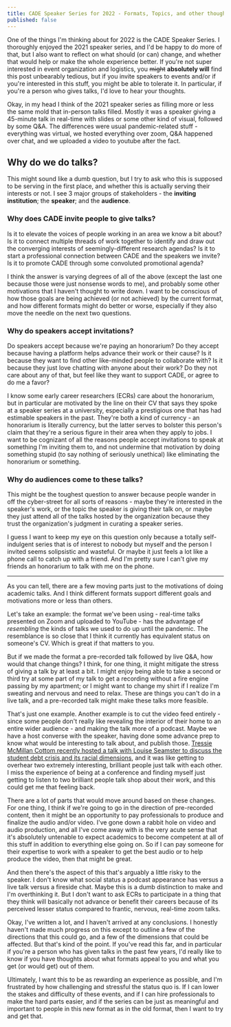 ```yaml
---
title: CADE Speaker Series for 2022 - Formats, Topics, and other thoughts
published: false
---
```


One of the things I'm thinking about for 2022 is the CADE Speaker Series. I thoroughly enjoyed the 2021 speaker series, and I'd be happy to do more of that, but I also want to reflect on what should (or can) change, and whether that would help or make the whole experience better. If you're not super interested in event organization and logistics, you ~~might~~ **absolutely will** find this post unbearably tedious, but if you invite speakers to events and/or if you're interested in this stuff, you might be able to tolerate it. In particular, if you're a person who gives talks, I'd love to hear your thoughts.

Okay, in my head I think of the 2021 speaker series as filling more or less the same mold that in-person talks filled. Mostly it was a speaker giving a 45-minute talk in real-time with slides or some other kind of visual, followed by some Q&A. The differences were usual pandemic-related stuff - everything was virtual, we hosted everything over zoom, Q&A happened over chat, and we uploaded a video to youtube after the fact.

## Why do we do talks?

This might sound like a dumb question, but I try to ask who this is supposed to be serving in the first place, and whether this is actually serving their interests or not. I see 3 major groups of stakeholders - the **inviting institution**; the **speaker**; and the **audience**.

### Why does CADE invite people to give talks?
Is it to elevate the voices of people working in an area we know a bit about? Is it to connect multiple threads of work together to identify and draw out the converging interests of seemingly-different research agendas? Is it to start a professional connection between CADE and the speakers we invite? Is it to promote CADE through some convoluted promotional agenda?

I think the answer is varying degrees of all of the above (except the last one because those were just nonsense words to me), and probably some other motivations that I haven't thought to write down. I want to be conscious of how those goals are being achieved (or not achieved) by the current format, and how different formats might do better or worse, especially if they also move the needle on the next two questions.

### Why do speakers accept invitations?
Do speakers accept because we're paying an honorarium? Do they accept because having a platform helps advance their work or their cause? Is it because they want to find other like-minded people to collaborate with? Is it because they just love chatting with anyone about their work? Do they not care about any of that, but feel like they want to support CADE, or agree to do me a favor?

I know some early career researchers (ECRs) care about the honorarium, but in particular are motivated by the line on their CV that says they spoke at a speaker series at a university, especially a prestigious one that has had estimable speakers in the past. They're both a kind of currency - an honorarium is literally currency, but the latter serves to bolster this person's claim that they're a serious figure in their area when they apply to jobs. I want to be cognizant of all the reasons people accept invitations to speak at something I'm inviting them to, and not undermine that motivation by doing something stupid (to say nothing of seriously unethical) like eliminating the honorarium or something.

### Why do audiences come to these talks?
This might be the toughest question to answer because people wander in off the cyber-street for all sorts of reasons - maybe they're interested in the speaker's work, or the topic the speaker is giving their talk on, or maybe they just attend all of the talks hosted by the organization because they trust the organization's judgment in curating a speaker series.

I guess I want to keep my eye on this question only because a totally self-indulgent series that is of interest to nobody but myself and the person I invited seems solipsistic and wasteful. Or maybe it just feels a lot like a phone call to catch up with a friend. And I'm pretty sure I can't give my friends an honorarium to talk with me on the phone.


---

As you can tell, there are a few moving parts just to the motivations of doing academic talks. And I think different formats support different goals and motivations more or less than others.

Let's take an example: the format we've been using - real-time talks presented on Zoom and uploaded to YouTube - has the advantage of *resembling* the kinds of talks we used to do up until the pandemic. The resemblance is so close that I think it currently has equivalent status on someone's CV. Which is great if that matters to you.

But if we made the format a pre-recorded talk followed by live Q&A, how would that change things? I think, for one thing, it might mitigate the stress of giving a talk by at least a bit. I might enjoy being able to take a second or third try at some part of my talk to get a recording without a fire engine passing by my apartment; or I might want to change my shirt if I realize I'm sweating and nervous and need to relax. These are things you can't do in a live talk, and a pre-recorded talk might make these talks more feasible.

That's just one example. Another example is to cut the video feed entirely - since some people don't really like revealing the interior of their home to an entire wider audience - and making the talk more of a podcast. Maybe we have a host converse with the speaker, having done some advance prep to know what would be interesting to talk about, and publish those. [Tressie McMillan Cottom recently hosted a talk with Louise Seamster to discuss the student debt crisis and its racial dimensions][tmcNYT], and it was like getting to overhear two extremely interesting, brilliant people just talk with each other. I miss the experience of being at a conference and finding myself just getting to listen to two brilliant people talk shop about their work, and this could get me that feeling back.

There are a lot of parts that would move around based on these changes. For one thing, I think if we're going to go in the direction of pre-recorded content, then it might be an opportunity to pay professionals to produce and finalize the audio and/or video. I've gone down a rabbit hole on video and audio production, and all I've come away with is the very acute sense that it's absolutely untenable to expect academics to become competent at all of this stuff in addition to everything else going on. So if I can pay someone for their expertise to work with a speaker to get the best audio or to help produce the video, then that might be great.

And then there's the aspect of this that's arguably a little risky to the speaker. I don't know what social status a podcast appearance has versus a live talk versus a fireside chat. Maybe this is a dumb distinction to make and I'm overthinking it. But I don't want to ask ECRs to participate in a thing that they think will basically not advance or benefit their careers because of its perceived lesser status compared to frantic, nervous, real-time zoom talks.

Okay, I've written a lot, and I haven't arrived at any conclusions. I honestly haven't made much progress on this except to outline a few of the directions that this could go, and a few of the dimensions that could be affected. But that's kind of the point. If you've read this far, and in particular if you're a person who has given talks in the past few years, I'd really like to know if you have thoughts about what formats appeal to you and what you get (or would get) out of them.

Ultimately, I want this to be as rewarding an experience as possible, and I'm frustrated by how challenging and stressful the status quo is. If I can lower the stakes and difficulty of these events, and if I can hire professionals to make the hard parts easier, and if the series can be just as meaningful and important to people in this new format as in the old format, then I want to try and get that.



[tmcNYT]: https://www.nytimes.com/2021/11/02/podcasts/transcript-ezra-klein-show-louise-seamster.html
